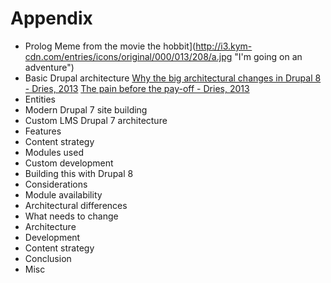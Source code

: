 # Appendix

 - Prolog
  Meme from the movie the hobbit](http://i3.kym-cdn.com/entries/icons/original/000/013/208/a.jpg "I'm going on an adventure")
 - Basic Drupal architecture
   [Why the big architectural changes in Drupal 8 - Dries, 2013](http://buytaert.net/why-the-big-architectural-changes-in-drupal-8)
   [The pain before the pay-off - Dries, 2013](http://buytaert.net/why-the-big-architectural-changes-in-drupal-8)
  - Entities
  - Modern Drupal 7 site building
 - Custom LMS Drupal 7 architecture
  - Features
  - Content strategy
  - Modules used
  - Custom development
 - Building this with Drupal 8
  - Considerations
   - Module availability
   - Architectural differences
  - What needs to change
   - Architecture
   - Development
   - Content strategy
 - Conclusion
 - Misc

